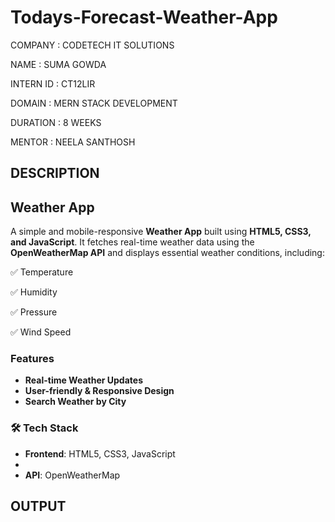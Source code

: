 # Todays-Forecast-Weather-App
COMPANY : CODETECH IT SOLUTIONS

NAME : SUMA GOWDA

INTERN ID : CT12LIR

DOMAIN : MERN STACK DEVELOPMENT

DURATION : 8 WEEKS

MENTOR : NEELA SANTHOSH

## DESCRIPTION

## Weather App  

A simple and mobile-responsive **Weather App** built using **HTML5, CSS3, and JavaScript**. It fetches real-time weather data using the **OpenWeatherMap API** and displays essential weather conditions, including:  

✅ Temperature   

✅ Humidity   

✅ Pressure   

✅ Wind Speed  

###  Features  
- **Real-time Weather Updates**   
- **User-friendly & Responsive Design**   
- **Search Weather by City**     

### 🛠️ Tech Stack 

- **Frontend**: HTML5, CSS3, JavaScript
- 
- **API**: OpenWeatherMap  

## OUTPUT



